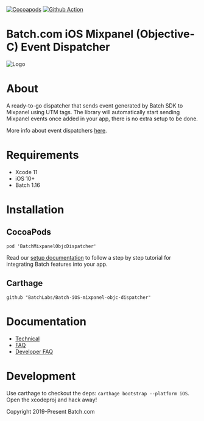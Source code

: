 [![Cocoapods](https://img.shields.io/cocoapods/v/BatchMixpanelObjcDispatcher)](https://cocoapods.org/pods/BatchMixpanelObjcDispatcher)
[![Github Action](https://github.com/BatchLabs/Batch-iOS-mixpanel-objc-dispatcher/workflows/iOS%20CI/badge.svg)](https://github.com/BatchLabs/Batch-iOS-mixpanel-objc-dispatcher/actions?query=workflow%3A%22iOS+CI%22)

Batch.com iOS Mixpanel (Objective-C) Event Dispatcher
==================

![Logo](http://batch-doc.s3.amazonaws.com/logo_batch_192.gif)

# About

A ready-to-go dispatcher that sends event generated by Batch SDK to Mixpanel using UTM tags.
The library will automatically start sending Mixpanel events once added in your app, there is no extra setup to be done.

More info about event dispatchers [here](https://doc.batch.com/ios/advanced/event-dispatchers).

# Requirements
 - Xcode 11
 - iOS 10+
 - Batch 1.16

# Installation

## CocoaPods

```
pod 'BatchMixpanelObjcDispatcher'
```

Read our [setup documentation](https://doc.batch.com/) to follow a step by step tutorial for integrating Batch features into your app.

## Carthage

```
github "BatchLabs/Batch-iOS-mixpanel-objc-dispatcher"
```

# Documentation

 - [Technical](https://doc.batch.com)
 - [FAQ](https://batch.com/doc/faq/general.html)
 - [Developer FAQ](https://batch.com/developers)


# Development

Use carthage to checkout the deps: `carthage bootstrap --platform iOS`. Open the xcodeproj and hack away!

Copyright 2019-Present Batch.com